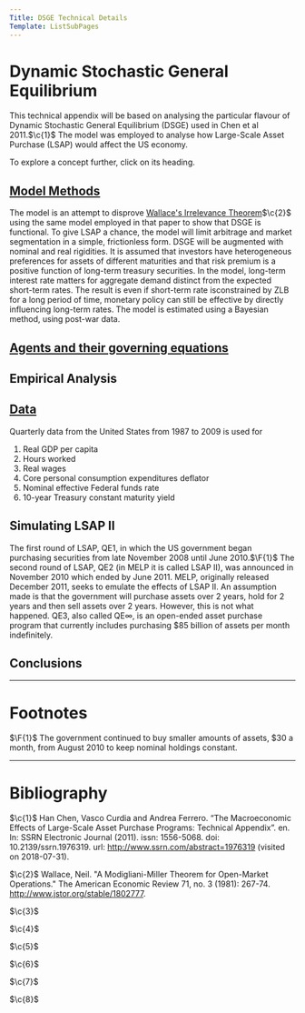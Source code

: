 ```yaml
---
Title: DSGE Technical Details
Template: ListSubPages
---
```


# Dynamic Stochastic General Equilibrium
$\newcommand{\F}[1]{^{[\text{F}#1]}}$$\newcommand{\C}[2]{^{[#1\text{, p.#2}]}}$$\newcommand{\c}[1]{^{[#1]}}$$\newcommand{\Ci}[2]{^{[#1\text{, #2}]}}$
This technical appendix will be based on analysing the particular flavour of Dynamic Stochastic General Equilibrium (DSGE) used in Chen et al 2011.$\c{1}$ The model was employed to analyse how Large-Scale Asset Purchase (LSAP) would affect the US economy.

To explore a concept further, click on its heading.

## [Model Methods](/course/course/finance/quantitative-easing/modelling/technical-appendix/methods)

The model is an attempt to disprove [Wallace's Irrelevance Theorem](/course/course/finance/quantitative-easing/modelling/technical-appendix/wallace)$\c{2}$ using the same model employed in that paper to show that DSGE is functional. To give LSAP a chance, the model will limit arbitrage and market segmentation in a simple, frictionless form. DSGE will be augmented with nominal and real rigidities. It is assumed that investors have heterogeneous preferences for assets of different maturities and that risk premium is a positive function of long-term treasury securities. In the model, long-term interest rate matters for aggregate demand distinct from the expected short-term rates. The result is even if short-term rate isconstrained by ZLB for a long period of time, monetary policy can still be effective by directly influencing long-term rates. The model is estimated using a Bayesian method, using post-war data.

## [Agents and their governing equations](/course/course/finance/quantitative-easing/modelling/technical-appendix/agents)

## Empirical Analysis

## [Data](/course/course/finance/quantitative-easing/modelling/technical-appendix/data)

Quarterly data from the United States from 1987 to 2009 is used for

1. Real GDP per capita
2. Hours worked
3. Real wages
4. Core personal consumption expenditures deflator
5. Nominal effective Federal funds rate
6. 10-year Treasury constant maturity yield

## Simulating LSAP II

The first round of LSAP, QE1, in which the US government began purchasing securities from late November 2008 until June 2010.$\F{1}$ The second round of LSAP, QE2 (in MELP it is called LSAP II), was announced in November 2010 which ended by June 2011. MELP, originally released December 2011, seeks to emulate the effects of LSAP II. An assumption made is that the government will purchase assets over 2 years, hold for 2 years and then sell assets over 2 years. However, this is not what happened. QE3, also called QE$\infty$, is an open-ended asset purchase program that currently includes purchasing $85 billion of assets per month indefinitely.

## Conclusions

---

# Footnotes

$\F{1}$ The government continued to buy smaller amounts of assets, $30 a month, from August 2010 to keep nominal holdings constant.

---

# Bibliography

$\c{1}$ Han Chen, Vasco Curdia and Andrea Ferrero. “The Macroeconomic Effects of Large-Scale Asset Purchase Programs: Technical Appendix”. en. In: SSRN Electronic Journal (2011). issn: 1556-5068. doi: 10.2139/ssrn.1976319. url: http://www.ssrn.com/abstract=1976319 (visited on 2018-07-31).

$\c{2}$ Wallace, Neil. "A Modigliani-Miller Theorem for Open-Market Operations." The American Economic Review 71, no. 3 (1981): 267-74. http://www.jstor.org/stable/1802777.

$\c{3}$ 

$\c{4}$ 

$\c{5}$ 

$\c{6}$ 

$\c{7}$ 

$\c{8}$ 
